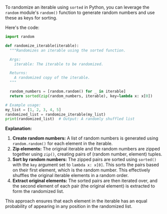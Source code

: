 To randomize an iterable using `sorted` in Python, you can leverage the `random` module's `random()` function to generate random numbers and use these as keys for sorting.

Here's the code:

```python
import random

def randomize_iterable(iterable):
  """Randomizes an iterable using the sorted function.

  Args:
    iterable: The iterable to be randomized.

  Returns:
    A randomized copy of the iterable.
  """

  random_numbers = [random.random() for _ in iterable]
  return sorted(zip(random_numbers, iterable), key=lambda x: x[0])

# Example usage:
my_list = [1, 2, 3, 4, 5]
randomized_list = randomize_iterable(my_list)
print(randomized_list)  # Output: A randomly shuffled list
```

**Explanation:**

1. **Create random numbers:** A list of random numbers is generated using `random.random()` for each element in the iterable.
2. **Zip elements:** The original iterable and the random numbers are zipped together using `zip()`, creating pairs of (random number, element) tuples.
3. **Sort by random numbers:** The zipped pairs are sorted using `sorted()` with the `key` argument set to `lambda x: x[0]`. This sorts the pairs based on their first element, which is the random number. This effectively shuffles the original iterable elements in a random order.
4. **Extract original elements:** The sorted pairs are then iterated over, and the second element of each pair (the original element) is extracted to form the randomized list.

This approach ensures that each element in the iterable has an equal probability of appearing in any position in the randomized list.
